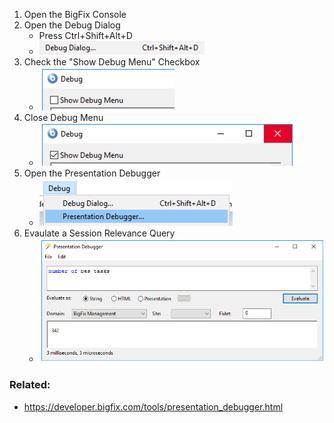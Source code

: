 
1. Open the BigFix Console
1. Open the Debug Dialog 
    * Press Ctrl+Shift+Alt+D 
    * ![Debug Dialog](/images/BigFix/Console/DebugDialog.png)
1. Check the "Show Debug Menu" Checkbox
    * ![Show Debug Menu](/images/BigFix/Console/ShowDebugMenuCheckbox.png)
1. Close Debug Menu
    * ![Close Debug Menu](/images/BigFix/Console/ShowDebugMenuCheckedClose.png)
1. Open the Presentation Debugger
    * ![Open Presentation Debugger](/images/BigFix/Console/OpenPresentationDebugger.png)
1. Evaulate a Session Relevance Query
    * ![Open Presentation Debugger](/images/BigFix/Console/PresentationDebuggerEvaluate.png)

### Related:

- https://developer.bigfix.com/tools/presentation_debugger.html
